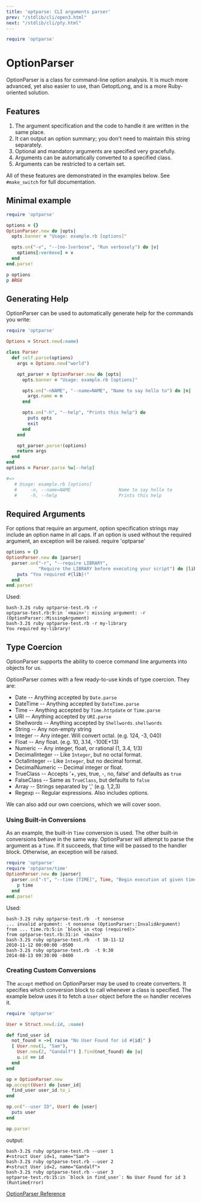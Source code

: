 ```yaml
---
title: 'optparse: CLI arguments parser'
prev: "/stdlib/cli/open3.html"
next: "/stdlib/cli/pty.html"
---
```



```ruby
require 'optparse'
```

# OptionParser

OptionParser is a class for command-line option analysis. It is much
more advanced, yet also easier to use, than GetoptLong, and is a more
Ruby-oriented solution.

## Features

1.  The argument specification and the code to handle it are written in
    the same place.
2.  It can output an option summary; you don't need to maintain this
    string separately.
3.  Optional and mandatory arguments are specified very gracefully.
4.  Arguments can be automatically converted to a specified class.
5.  Arguments can be restricted to a certain set.

All of these features are demonstrated in the examples below. See
`#make_switch` for full documentation.

## Minimal example


```ruby
require 'optparse'

options = {}
OptionParser.new do |opts|
  opts.banner = "Usage: example.rb [options]"

  opts.on("-v", "--[no-]verbose", "Run verbosely") do |v|
    options[:verbose] = v
  end
end.parse!

p options
p ARGV
```

## Generating Help

OptionParser can be used to automatically generate help for the commands
you write:


```ruby
require 'optparse'

Options = Struct.new(:name)

class Parser
  def self.parse(options)
    args = Options.new("world")

    opt_parser = OptionParser.new do |opts|
      opts.banner = "Usage: example.rb [options]"

      opts.on("-nNAME", "--name=NAME", "Name to say hello to") do |n|
        args.name = n
      end

      opts.on("-h", "--help", "Prints this help") do
        puts opts
        exit
      end
    end

    opt_parser.parse!(options)
    return args
  end
end
options = Parser.parse %w[--help]

#=>
   # Usage: example.rb [options]
   #     -n, --name=NAME                  Name to say hello to
   #     -h, --help                       Prints this help
```

## Required Arguments

For options that require an argument, option specification strings may
include an option name in all caps. If an option is used without the
required argument, an exception will be raised. require 'optparse'


```ruby
options = {}
OptionParser.new do |parser|
  parser.on("-r", "--require LIBRARY",
            "Require the LIBRARY before executing your script") do |lib|
    puts "You required #{lib}!"
  end
end.parse!
```

Used:


```
bash-3.2$ ruby optparse-test.rb -r
optparse-test.rb:9:in `<main>': missing argument: -r (OptionParser::MissingArgument)
bash-3.2$ ruby optparse-test.rb -r my-library
You required my-library!
```

## Type Coercion

OptionParser supports the ability to coerce command line arguments into
objects for us.

OptionParser comes with a few ready-to-use kinds of type coercion. They
are:

* Date -- Anything accepted by `Date.parse`
* DateTime -- Anything accepted by `DateTime.parse`
* Time -- Anything accepted by `Time.httpdate` or `Time.parse`
* URI -- Anything accepted by `URI.parse`
* Shellwords -- Anything accepted by `Shellwords.shellwords`
* String -- Any non-empty string
* Integer -- Any integer. Will convert octal. (e.g. 124, -3, 040)
* Float -- Any float. (e.g. 10, 3.14, -100E+13)
* Numeric -- Any integer, float, or rational (1, 3.4, 1/3)
* DecimalInteger -- Like `Integer`, but no octal format.
* OctalInteger -- Like `Integer`, but no decimal format.
* DecimalNumeric -- Decimal integer or float.
* TrueClass -- Accepts '+, yes, true, -, no, false' and defaults as
  `true`
* FalseClass -- Same as `TrueClass`, but defaults to `false`
* Array -- Strings separated by ',' (e.g. 1,2,3)
* Regexp -- Regular expressions. Also includes options.

We can also add our own coercions, which we will cover soon.

### Using Built-in Conversions

As an example, the built-in `Time` conversion is used. The other
built-in conversions behave in the same way. OptionParser will attempt
to parse the argument as a `Time`. If it succeeds, that time will be
passed to the handler block. Otherwise, an exception will be raised.


```ruby
require 'optparse'
require 'optparse/time'
OptionParser.new do |parser|
  parser.on("-t", "--time [TIME]", Time, "Begin execution at given time") do |time|
    p time
  end
end.parse!
```

Used:


```
bash-3.2$ ruby optparse-test.rb  -t nonsense
... invalid argument: -t nonsense (OptionParser::InvalidArgument)
from ... time.rb:5:in `block in <top (required)>`
from optparse-test.rb:31:in `<main>'
bash-3.2$ ruby optparse-test.rb  -t 10-11-12
2010-11-12 00:00:00 -0500
bash-3.2$ ruby optparse-test.rb  -t 9:30
2014-08-13 09:30:00 -0400
```

### Creating Custom Conversions

The `accept` method on OptionParser may be used to create converters. It
specifies which conversion block to call whenever a class is specified.
The example below uses it to fetch a `User` object before the `on`
handler receives it.


```ruby
require 'optparse'

User = Struct.new(:id, :name)

def find_user id
  not_found = ->{ raise "No User Found for id #{id}" }
  [ User.new(1, "Sam"),
    User.new(2, "Gandalf") ].find(not_found) do |u|
    u.id == id
  end
end

op = OptionParser.new
op.accept(User) do |user_id|
  find_user user_id.to_i
end

op.on("--user ID", User) do |user|
  puts user
end

op.parse!
```

output:


```
bash-3.2$ ruby optparse-test.rb --user 1
#<struct User id=1, name="Sam">
bash-3.2$ ruby optparse-test.rb --user 2
#<struct User id=2, name="Gandalf">
bash-3.2$ ruby optparse-test.rb --user 3
optparse-test.rb:15:in `block in find_user`: No User Found for id 3 (RuntimeError)
```

<a
href='https://ruby-doc.org/stdlib-2.5.0/libdoc/optparse/rdoc/OptionParser.html'
class='ruby-doc remote reference' target='_blank'>OptionParser
Reference</a>

